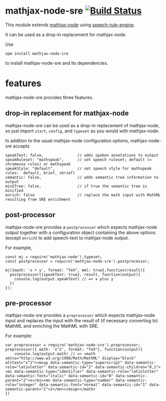 # mathjax-node-sre [![Build Status](https://travis-ci.org/pkra/mathjax-node-sre.svg?branch=master)](https://travis-ci.org/pkra/mathjax-node-sre)

This module extends [mathjax-node](https://github.com/mathjax/MathJax-node) using [speech-rule-engine](https://github.com/zorkow/speech-rule-engine).

It can be used as a drop-in replacement for mathjax-node.

Use

    npm install mathjax-node-sre

to install mathjax-node-sre and its dependencies.

# features

mathjax-node-sre provides three features.

## drop-in replacement for mathjax-node

mathjax-node-sre can be used as a drop-in replacement of mathjax-node, so just import `start`, `config`, and `typeset` as you would with mathjax-node.

In addition to the usual mathjax-node configuration options, mathjax-node-sre accepts

```
speakText: false,               // adds spoken annotations to output
speakRuleset: "mathspeak",      // set speech ruleset; default (= chromevox rules) or mathspeak
speakStyle: "default",          // set speech style for mathspeak rules:  default, brief, sbrief)
semantic: false,                // adds semantic tree information to output
minSTree: false,                // if true the semantic tree is minified
enrich: false                   // replace the math input with MathML resulting from SRE enrichment
```

## post-processor

mathjax-node-sre provides a `postprocessor` which expects mathjax-node output together with a configuration object containing the above options (except `enrich`) to add speech-text to mathjax-node output.

For example,

```
const mj = require('mathjax-node').typeset;
const postprocessor = require('mathjax-node-sre').postprocessor;

mj({math: 'x + y', format: "TeX", mml: true},function(result){
  postprocessor({speakText: true}, result, function(output){
    console.log(output.speakText) // => x plus y
  })
});
```

## pre-processor

mathjax-node-sre provides a `preprocessor` which expects mathjax-node input and replaces the input with the result of (if necessary converting to) MathML and enriching the MathML with SRE.

For example:

```
var preprocessor = require('mathjax-node-sre').preprocessor;
preprocessor({ math: 'x^2', format: "TeX"}, function(output){
    console.log(output.math) // => <math xmlns="http://www.w3.org/1998/Math/MathML" display="block" alttext="x^2"><msup data-semantic-type="superscript" data-semantic-role="latinletter" data-semantic-id="2" data-semantic-children="0,1"><mi data-semantic-type="identifier" data-semantic-role="latinletter" data-semantic-font="italic" data-semantic-id="0" data-semantic-parent="2">x</mi><mn data-semantic-type="number" data-semantic-role="integer" data-semantic-font="normal" data-semantic-id="1" data-semantic-parent="2">2</mn></msup></math>
})
```
